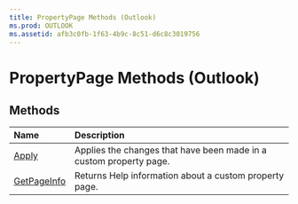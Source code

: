 ```yaml
---
title: PropertyPage Methods (Outlook)
ms.prod: OUTLOOK
ms.assetid: afb3c0fb-1f63-4b9c-8c51-d6c8c3019756
---
```



# PropertyPage Methods (Outlook)

## Methods



|**Name**|**Description**|
|:-----|:-----|
|[Apply](propertypage-apply-method-outlook.md)|Applies the changes that have been made in a custom property page.|
|[GetPageInfo](propertypage-getpageinfo-method-outlook.md)|Returns Help information about a custom property page.|

